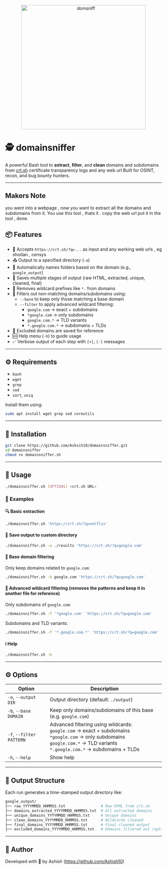 <p align="center">
  <img src="https://github.com/user-attachments/assets/f7b7aee4-9742-46fb-8378-ab584ca467c8" alt="domsniff" width="400"/>
</p>

# 🕵️ domainsniffer


A powerful Bash tool to **extract**, **filter**, and **clean** domains and subdomains from [crt.sh](https://crt.sh/) certificate transparency logs and any web url Built for OSINT, recon, and bug bounty hunters.

---

## Makers Note
you went into a webpage , now you want to extract all the domains and subdomains from it. You use this tool , thats it . copy the web url put it in the tool , done.

## 📦 Features

- 🔗 Accepts `https://crt.sh/?q=...` as input and any working web urls , eg shodan , censys
- 📤 Output to a specified directory (`-o`)
- 📁 Automatically names folders based on the domain (e.g., `google_output`)
- 📄 Saves multiple stages of output (raw HTML, extracted, unique, cleaned, final)
- 🧹 Removes wildcard prefixes like `*.` from domains
- 🧼 Filters out non-matching domains/subdomains using:
  - `--base` to keep only those matching a base domain
  - `--filter` to apply advanced wildcard filtering:
    - `google.com` → exact + subdomains
    - `*google.com` → only subdomains
    - `google.com.*` → TLD variants
    - `*.google.com.*` → subdomains + TLDs
- 📑 Excluded domains are saved for reference
- 🆘 Help menu (`-h`) to guide usage
- ✅ Verbose output of each step with `[+]`, `[-]` messages

---

## ⚙️ Requirements

- `bash`
- `wget`
- `grep`
- `sed`
- `sort`, `uniq`

Install them using:

```bash
sudo apt install wget grep sed coreutils
````

---

## 🚀 Installation

```bash
git clone https://github.com/Ashsih10/domainsniffer.git
cd domainsniffer
chmod +x domainsniffer.sh
```
---

## 🧪 Usage

```bash
./domainsniffer.sh [OPTIONS] <crt.sh URL>
```

### 🧾 Examples

#### 🔍 Basic extraction

```bash
./domainsniffer.sh 'https://crt.sh/?q=netflix'
```

#### 📂 Save output to custom directory

```bash
./domainsniffer.sh -o ./results 'https://crt.sh/?q=google.com'
```

#### 🎯 Base domain filtering

Only keep domains related to `google.com`:

```bash
./domainsniffer.sh -b google.com 'https://crt.sh/?q=google.com'
```

#### 🔎 Advanced wildcard filtering (removes the patterns and keep it in another file for reference)

Only subdomains of `google.com`:

```bash
./domainsniffer.sh -f '*google.com' 'https://crt.sh/?q=google.com'
```

Subdomains and TLD variants:

```bash
./domainsniffer.sh -f '*.google.com.*' 'https://crt.sh/?q=google.com'
```

#### ℹ️ Help

```bash
./domainsniffer.sh -h
```

---

## ⚙️ Options

| Option                   | Description                                                                                                                                                                          |
| ------------------------ | ------------------------------------------------------------------------------------------------------------------------------------------------------------------------------------ |
| `-o`, `--output DIR`     | Output directory (default: `./output`)                                                                                                                                               |
| `-b`, `--base DOMAIN`    | Keep only domains/subdomains of this base (e.g. `google.com`)                                                                                                                        |
| `-f`, `--filter PATTERN` | Advanced filtering using wildcards:<br>`google.com` → exact + subdomains<br>`*google.com` → only subdomains<br>`google.com.*` → TLD variants<br>`*.google.com.*` → subdomains + TLDs |
| `-h`, `--help`           | Show help                                                                                                                                                                            |

---

## 🧼 Output Structure

Each run generates a time-stamped output directory like:

```bash
google_output/
├── raw_YYYYMMDD_HHMMSS.txt                # Raw HTML from crt.sh
├── domains_extracted_YYYYMMDD_HHMMSS.txt  # All extracted domains
├── unique_domains_YYYYMMDD_HHMMSS.txt     # Unique domains
├── clean_domains_YYYYMMDD_HHMMSS.txt      # Wildcards cleaned
├── final_domains_YYYYMMDD_HHMMSS.txt      # Final cleaned output
├── excluded_domains_YYYYMMDD_HHMMSS.txt   # Domains filtered out (optional)
```

---

## 🧠 Author

Developed with 🖤 by Ashish (https://github.com/Ashish10)


